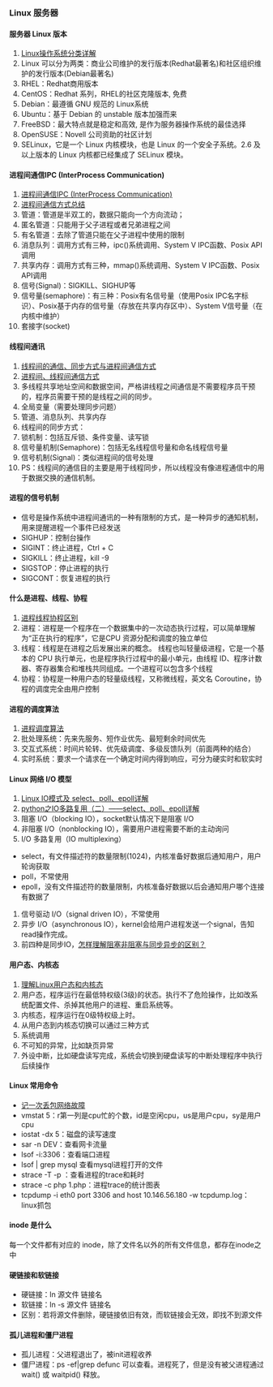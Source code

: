 ### Linux 服务器

#### 服务器 Linux 版本
1. [Linux操作系统分类详解](https://tojohnonly.github.io/49-Linux%E6%93%8D%E4%BD%9C%E7%B3%BB%E7%BB%9F%E5%88%86%E7%B1%BB%E8%AF%A6%E8%A7%A3.html)
1. Linux 可以分为两类：商业公司维护的发行版本(Redhat最著名)和社区组织维护的发行版本(Debian最著名)
1. RHEL：Redhat商用版本
1. CentOS：Redhat 系列，RHEL的社区克隆版本, 免费
1. Debian：最遵循 GNU 规范的 Linux系统
1. Ubuntu：基于 Debian 的 unstable 版本加强而来
1. FreeBSD：最大特点就是稳定和高效, 是作为服务器操作系统的最佳选择
1. OpenSUSE：Novell 公司资助的社区计划
1. SELinux，它是一个 Linux 内核模块，也是 Linux 的一个安全子系统。2.6 及以上版本的 Linux 内核都已经集成了 SELinux 模块。

#### 进程间通信IPC (InterProcess Communication)
1. [进程间通信IPC (InterProcess Communication)](https://www.jianshu.com/p/c1015f5ffa74)
1. [进程间通信方式总结](https://juejin.im/post/5d515c7551882511ed7c273c)
1. 管道：管道是半双工的，数据只能向一个方向流动；
  1. 匿名管道：只能用于父子进程或者兄弟进程之间
  1. 有名管道：去除了管道只能在父子进程中使用的限制
1. 消息队列：调用方式有三种，ipc()系统调用、System V IPC函数、Posix API调用
1. 共享内存：调用方式有三种，mmap()系统调用、System V IPC函数、Posix API调用
1. 信号(Signal)：SIGKILL、SIGHUP等
1. 信号量(semaphore)：有三种：Posix有名信号量（使用Posix IPC名字标识）、Posix基于内存的信号量（存放在共享内存区中）、System V信号量（在内核中维护）
1. 套接字(socket)

#### 线程间通讯
1. [线程间的通信、同步方式与进程间通信方式](https://www.jianshu.com/p/9218692cb209)
1. [进程间、线程间通信方式](https://blog.csdn.net/xubinlxb/article/details/52118630)
1. 多线程共享地址空间和数据空间，严格讲线程之间通信是不需要程序员干预的，程序员需要干预的是线程之间的同步。
1. 全局变量（需要处理同步问题）
1. 管道、消息队列、共享内存
1. 线程间的同步方式：
  1. 锁机制：包括互斥锁、条件变量、读写锁
  1. 信号量机制(Semaphore)：包括无名线程信号量和命名线程信号量
  1. 信号机制(Signal)：类似进程间的信号处理
1. PS：线程间的通信目的主要是用于线程同步，所以线程没有像进程通信中的用于数据交换的通信机制。

#### 进程的信号机制
* 信号是操作系统中进程间通讯的一种有限制的方式，是一种异步的通知机制，用来提醒进程一个事件已经发送
* SIGHUP：控制台操作
* SIGINT：终止进程，Ctrl + C
* SIGKILL：终止进程，kill -9
* SIGSTOP：停止进程的执行
* SIGCONT：恢复进程的执行

#### 什么是进程、线程、协程
1. [进程线程协程区别](https://github.com/colinlet/PHP-Interview-QA/blob/master/docs/07.Linux/QA.md)
1. 进程：进程是一个程序在一个数据集中的一次动态执行过程，可以简单理解为“正在执行的程序”，它是CPU 资源分配和调度的独立单位
1. 线程：线程是在进程之后发展出来的概念。 线程也叫轻量级进程，它是一个基本的 CPU 执行单元，也是程序执行过程中的最小单元，由线程 ID、程序计数器、寄存器集合和堆栈共同组成。一个进程可以包含多个线程
1. 协程：协程是一种用户态的轻量级线程，又称微线程，英文名 Coroutine，协程的调度完全由用户控制

#### 进程的调度算法
1. [进程调度算法](https://github.com/frank-lam/fullstack-tutorial/blob/master/notes/%E6%93%8D%E4%BD%9C%E7%B3%BB%E7%BB%9F.md)
1. 批处理系统：先来先服务、短作业优先、最短剩余时间优先
1. 交互式系统：时间片轮转、优先级调度、多级反馈队列（前面两种的结合）
1. 实时系统：要求一个请求在一个确定时间内得到响应，可分为硬实时和软实时

#### Linux 网络 I/O 模型
1. [Linux IO模式及 select、poll、epoll详解](https://segmentfault.com/a/1190000003063859)
1. [python之IO多路复用（二）——select、poll、epoll详解](https://blog.51cto.com/itchentao/1895407)
1. 阻塞 I/O（blocking IO），socket默认情况下是阻塞 I/O
1. 非阻塞 I/O（nonblocking IO），需要用户进程需要不断的主动询问
1. I/O 多路复用（IO multiplexing）
 * select，有文件描述符的数量限制(1024)，内核准备好数据后通知用户，用户轮询获取
 * poll，不常使用
 * epoll，没有文件描述符的数量限制，内核准备好数据以后会通知用户哪个连接有数据了
1. 信号驱动 I/O（signal driven IO），不常使用
1. 异步 I/O（asynchronous IO），kernel会给用户进程发送一个signal，告知read操作完成。
1. 前四种是同步IO，[怎样理解阻塞非阻塞与同步异步的区别？](https://www.zhihu.com/question/19732473)

#### 用户态、内核态
1. [理解Linux用户态和内核态](https://juejin.im/post/5e5226de6fb9a07c8678f84f)
1. 用户态，程序运行在最低特权级(3级)的状态。执行不了危险操作，比如改系统配置文件、杀掉其他用户的进程、重启系统等。
1. 内核态，程序运行在0级特权级上时。
1. 从用户态到内核态切换可以通过三种方式
  1. 系统调用
  1. 不可知的异常，比如缺页异常
  1. 外设中断，比如硬盘读写完成，系统会切换到硬盘读写的中断处理程序中执行后续操作

#### Linux 常用命令
* [记一次丢包网络故障](https://blog.huoding.com/2013/02/26/233)
* vmstat 5：r第一列是cpu忙的个数，id是空闲cpu，us是用户cpu，sy是用户cpu
* iostat -dx 5：磁盘的读写速度
* sar -n DEV：查看网卡流量
* lsof -i:3306：查看端口进程
* lsof | grep mysql 查看mysql进程打开的文件
* strace -T -p <PID>：查看进程的trace和耗时
* strace -c php 1.php：进程trace的统计图表
* tcpdump -i eth0 port 3306 and host 10.146.56.180 -w tcpdump.log：linux抓包

#### inode 是什么
每一个文件都有对应的 inode，除了文件名以外的所有文件信息，都存在inode之中

#### 硬链接和软链接
* 硬链接：ln 源文件 链接名
* 软链接：ln -s 源文件 链接名
* 区别：若将源文件删除，硬链接依旧有效，而软链接会无效，即找不到源文件

#### 孤儿进程和僵尸进程
* 孤儿进程：父进程退出了，被init进程收养
* 僵尸进程：ps -ef|grep defunc 可以查看。进程死了，但是没有被父进程通过 wait() 或 waitpid() 释放。


